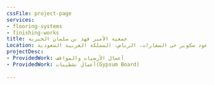 ```yaml
---
cssFile: project-page
services:
- flooring-systems
- finishing-works
title: جمعية الأمير فهد بن سلمان الخيرية
Location: عود سكوير حي السفارات، الرياض، المملكة العربية السعودية
projectDesc:
- ProvidedWork: أعمال الأرضيات والمواقف
- ProvidedWork: أعمال تشطيبات(Gypsum Board)
 
---
```

